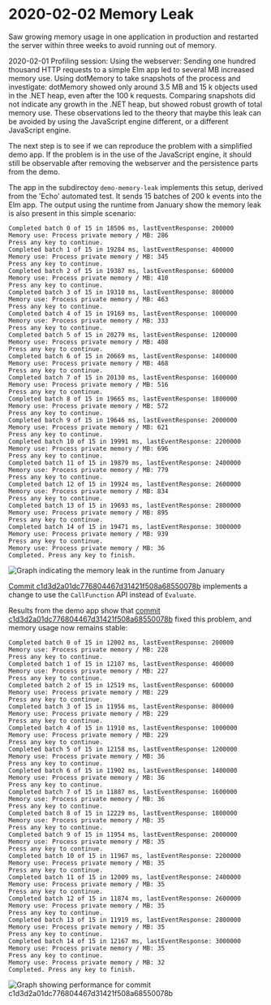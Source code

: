 # 2020-02-02 Memory Leak

Saw growing memory usage in one application in production and restarted the server within three weeks to avoid running out of memory.

2020-02-01 Profiling session: Using the webserver: Sending one hundred thousand HTTP requests to a simple Elm app led to several MB increased memory use. Using dotMemory to take snapshots of the process and investigate: dotMemory showed only around 3.5 MB and 15 k objects used in the .NET heap, even after the 100 k requests. Comparing snapshots did not indicate any growth in the .NET heap, but showed robust growth of total memory use. These observations led to the theory that maybe this leak can be avoided by using the JavaScript engine different, or a different JavaScript engine.

The next step is to see if we can reproduce the problem with a simplified demo app. If the problem is in the use of the JavaScript engine, it should still be observable after removing the webserver and the persistence parts from the demo.

The app in the subdirectoy `demo-memory-leak` implements this setup, derived from the 'Echo' automated test. It sends 15 batches of 200 k events into the Elm app. The output using the runtime from January show the memory leak is also present in this simple scenario:

```terminal
Completed batch 0 of 15 in 18506 ms, lastEventResponse: 200000
Memory use: Process private memory / MB: 286
Press any key to continue.
Completed batch 1 of 15 in 19284 ms, lastEventResponse: 400000
Memory use: Process private memory / MB: 345
Press any key to continue.
Completed batch 2 of 15 in 19387 ms, lastEventResponse: 600000
Memory use: Process private memory / MB: 410
Press any key to continue.
Completed batch 3 of 15 in 19310 ms, lastEventResponse: 800000
Memory use: Process private memory / MB: 463
Press any key to continue.
Completed batch 4 of 15 in 19169 ms, lastEventResponse: 1000000
Memory use: Process private memory / MB: 333
Press any key to continue.
Completed batch 5 of 15 in 20279 ms, lastEventResponse: 1200000
Memory use: Process private memory / MB: 408
Press any key to continue.
Completed batch 6 of 15 in 20669 ms, lastEventResponse: 1400000
Memory use: Process private memory / MB: 468
Press any key to continue.
Completed batch 7 of 15 in 20130 ms, lastEventResponse: 1600000
Memory use: Process private memory / MB: 516
Press any key to continue.
Completed batch 8 of 15 in 19665 ms, lastEventResponse: 1800000
Memory use: Process private memory / MB: 572
Press any key to continue.
Completed batch 9 of 15 in 19646 ms, lastEventResponse: 2000000
Memory use: Process private memory / MB: 621
Press any key to continue.
Completed batch 10 of 15 in 19991 ms, lastEventResponse: 2200000
Memory use: Process private memory / MB: 696
Press any key to continue.
Completed batch 11 of 15 in 19879 ms, lastEventResponse: 2400000
Memory use: Process private memory / MB: 779
Press any key to continue.
Completed batch 12 of 15 in 19924 ms, lastEventResponse: 2600000
Memory use: Process private memory / MB: 834
Press any key to continue.
Completed batch 13 of 15 in 19693 ms, lastEventResponse: 2800000
Memory use: Process private memory / MB: 895
Press any key to continue.
Completed batch 14 of 15 in 19471 ms, lastEventResponse: 3000000
Memory use: Process private memory / MB: 939
Press any key to continue.
Memory use: Process private memory / MB: 36
Completed. Press any key to finish.
```

![Graph indicating the memory leak in the runtime from January](2020-02-02.elm-fullstack-demo-memory-leak-before-graph.png)

[Commit c1d3d2a01dc776804467d31421f508a68550078b](https://github.com/elm-fullstack/elm-fullstack/commit/c1d3d2a01dc776804467d31421f508a68550078b) implements a change to use the `CallFunction` API instead of `Evaluate`.

Results from the demo app show that [commit c1d3d2a01dc776804467d31421f508a68550078b](https://github.com/elm-fullstack/elm-fullstack/commit/c1d3d2a01dc776804467d31421f508a68550078b) fixed this problem, and memory usage now remains stable:

```terminal
Completed batch 0 of 15 in 12002 ms, lastEventResponse: 200000
Memory use: Process private memory / MB: 228
Press any key to continue.
Completed batch 1 of 15 in 12107 ms, lastEventResponse: 400000
Memory use: Process private memory / MB: 227
Press any key to continue.
Completed batch 2 of 15 in 12519 ms, lastEventResponse: 600000
Memory use: Process private memory / MB: 229
Press any key to continue.
Completed batch 3 of 15 in 11956 ms, lastEventResponse: 800000
Memory use: Process private memory / MB: 229
Press any key to continue.
Completed batch 4 of 15 in 11910 ms, lastEventResponse: 1000000
Memory use: Process private memory / MB: 229
Press any key to continue.
Completed batch 5 of 15 in 12158 ms, lastEventResponse: 1200000
Memory use: Process private memory / MB: 36
Press any key to continue.
Completed batch 6 of 15 in 11902 ms, lastEventResponse: 1400000
Memory use: Process private memory / MB: 36
Press any key to continue.
Completed batch 7 of 15 in 11887 ms, lastEventResponse: 1600000
Memory use: Process private memory / MB: 36
Press any key to continue.
Completed batch 8 of 15 in 12229 ms, lastEventResponse: 1800000
Memory use: Process private memory / MB: 35
Press any key to continue.
Completed batch 9 of 15 in 11954 ms, lastEventResponse: 2000000
Memory use: Process private memory / MB: 35
Press any key to continue.
Completed batch 10 of 15 in 11967 ms, lastEventResponse: 2200000
Memory use: Process private memory / MB: 35
Press any key to continue.
Completed batch 11 of 15 in 12009 ms, lastEventResponse: 2400000
Memory use: Process private memory / MB: 35
Press any key to continue.
Completed batch 12 of 15 in 11874 ms, lastEventResponse: 2600000
Memory use: Process private memory / MB: 35
Press any key to continue.
Completed batch 13 of 15 in 11919 ms, lastEventResponse: 2800000
Memory use: Process private memory / MB: 35
Press any key to continue.
Completed batch 14 of 15 in 12167 ms, lastEventResponse: 3000000
Memory use: Process private memory / MB: 35
Press any key to continue.
Memory use: Process private memory / MB: 32
Completed. Press any key to finish.
```

![Graph showing performance for commit c1d3d2a01dc776804467d31421f508a68550078b](2020-02-02.elm-fullstack-demo-commit-c1d3d2a0.png)

